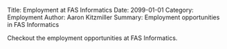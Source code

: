 Title: Employment at FAS Informatics
Date: 2099-01-01
Category: Employment
Author: Aaron Kitzmiller
Summary: Employment opportunities in FAS Informatics


Checkout the employment opportunities at FAS Informatics.  

